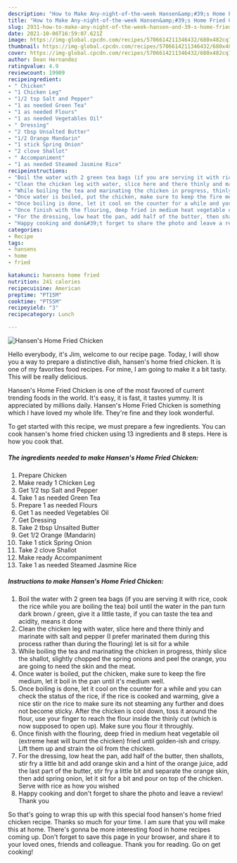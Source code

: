 ```yaml
---
description: "How to Make Any-night-of-the-week Hansen&amp;#39;s Home Fried Chicken"
title: "How to Make Any-night-of-the-week Hansen&amp;#39;s Home Fried Chicken"
slug: 2931-how-to-make-any-night-of-the-week-hansen-and-39-s-home-fried-chicken
date: 2021-10-06T16:59:07.621Z
image: https://img-global.cpcdn.com/recipes/5706614211346432/680x482cq70/hansens-home-fried-chicken-recipe-main-photo.jpg
thumbnail: https://img-global.cpcdn.com/recipes/5706614211346432/680x482cq70/hansens-home-fried-chicken-recipe-main-photo.jpg
cover: https://img-global.cpcdn.com/recipes/5706614211346432/680x482cq70/hansens-home-fried-chicken-recipe-main-photo.jpg
author: Dean Hernandez
ratingvalue: 4.9
reviewcount: 19909
recipeingredient:
- " Chicken"
- "1 Chicken Leg"
- "1/2 tsp Salt and Pepper"
- "1 as needed Green Tea"
- "1 as needed Flours"
- "1 as needed Vegetables Oil"
- " Dressing"
- "2 tbsp Unsalted Butter"
- "1/2 Orange Mandarin"
- "1 stick Spring Onion"
- "2 clove Shallot"
- " Accompaniment"
- "1 as needed Steamed Jasmine Rice"
recipeinstructions:
- "Boil the water with 2 green tea bags (if you are serving it with rice, cook the rice while you are boiling the tea) boil until the water in the pan turn dark brown / green, give it a little taste, if you can taste the tea and acidity, means it done"
- "Clean the chicken leg with water, slice here and there thinly and marinate with salt and pepper (I prefer marinated them during this process rather than during the flouring) let is sit for a while"
- "While boiling the tea and marinating the chicken in progress, thinly slice the shallot, slightly chopped the spring onions and peel the orange, you are going to need the skin and the meat."
- "Once water is boiled, put the chicken, make sure to keep the fire medium, let it boil in the pan until it&#39;s medium well."
- "Once boiling is done, let it cool on the counter for a while and you can check the status of the rice, if the rice is cooked and warming, give a nice stir on the rice to make sure its not steaming any further and does not become sticky. After the chicken is cool down, toss it around the flour, use your finger to reach the flour inside the thinly cut (which is now supposed to open up). Make sure you flour it throughly."
- "Once finish with the flouring, deep fried in medium heat vegetable oil (extreme heat will burnt the chicken) fried until golden-ish and crispy. Lift them up and strain the oil from the chicken."
- "For the dressing, low heat the pan, add half of the butter, then shallots, stir fry a little bit and add orange skin and a hint of the orange juice, add the last part of the butter, stir fry a little bit and separate the orange skin, then add spring onion, let it sit for a bit and pour on top of the chicken. Serve with rice as how you wished"
- "Happy cooking and don&#39;t forget to share the photo and leave a review! Thank you"
categories:
- Recipe
tags:
- hansens
- home
- fried

katakunci: hansens home fried 
nutrition: 241 calories
recipecuisine: American
preptime: "PT15M"
cooktime: "PT55M"
recipeyield: "3"
recipecategory: Lunch

---
```



![Hansen&#39;s Home Fried Chicken](https://img-global.cpcdn.com/recipes/5706614211346432/680x482cq70/hansens-home-fried-chicken-recipe-main-photo.jpg)

Hello everybody, it's Jim, welcome to our recipe page. Today, I will show you a way to prepare a distinctive dish, hansen&#39;s home fried chicken. It is one of my favorites food recipes. For mine, I am going to make it a bit tasty. This will be really delicious.

Hansen&#39;s Home Fried Chicken is one of the most favored of current trending foods in the world. It's easy, it is fast, it tastes yummy. It is appreciated by millions daily. Hansen&#39;s Home Fried Chicken is something which I have loved my whole life. They're fine and they look wonderful.




To get started with this recipe, we must prepare a few ingredients. You can cook hansen&#39;s home fried chicken using 13 ingredients and 8 steps. Here is how you cook that.

<!--inarticleads1-->

##### The ingredients needed to make Hansen&#39;s Home Fried Chicken:

1. Prepare  Chicken
1. Make ready 1 Chicken Leg
1. Get 1/2 tsp Salt and Pepper
1. Take 1 as needed Green Tea
1. Prepare 1 as needed Flours
1. Get 1 as needed Vegetables Oil
1. Get  Dressing
1. Take 2 tbsp Unsalted Butter
1. Get 1/2 Orange (Mandarin)
1. Take 1 stick Spring Onion
1. Take 2 clove Shallot
1. Make ready  Accompaniment
1. Take 1 as needed Steamed Jasmine Rice




<!--inarticleads2-->

##### Instructions to make Hansen&#39;s Home Fried Chicken:

1. Boil the water with 2 green tea bags (if you are serving it with rice, cook the rice while you are boiling the tea) boil until the water in the pan turn dark brown / green, give it a little taste, if you can taste the tea and acidity, means it done
1. Clean the chicken leg with water, slice here and there thinly and marinate with salt and pepper (I prefer marinated them during this process rather than during the flouring) let is sit for a while
1. While boiling the tea and marinating the chicken in progress, thinly slice the shallot, slightly chopped the spring onions and peel the orange, you are going to need the skin and the meat.
1. Once water is boiled, put the chicken, make sure to keep the fire medium, let it boil in the pan until it&#39;s medium well.
1. Once boiling is done, let it cool on the counter for a while and you can check the status of the rice, if the rice is cooked and warming, give a nice stir on the rice to make sure its not steaming any further and does not become sticky. After the chicken is cool down, toss it around the flour, use your finger to reach the flour inside the thinly cut (which is now supposed to open up). Make sure you flour it throughly.
1. Once finish with the flouring, deep fried in medium heat vegetable oil (extreme heat will burnt the chicken) fried until golden-ish and crispy. Lift them up and strain the oil from the chicken.
1. For the dressing, low heat the pan, add half of the butter, then shallots, stir fry a little bit and add orange skin and a hint of the orange juice, add the last part of the butter, stir fry a little bit and separate the orange skin, then add spring onion, let it sit for a bit and pour on top of the chicken. Serve with rice as how you wished
1. Happy cooking and don&#39;t forget to share the photo and leave a review! Thank you




So that's going to wrap this up with this special food hansen&#39;s home fried chicken recipe. Thanks so much for your time. I am sure that you will make this at home. There's gonna be more interesting food in home recipes coming up. Don't forget to save this page in your browser, and share it to your loved ones, friends and colleague. Thank you for reading. Go on get cooking!
